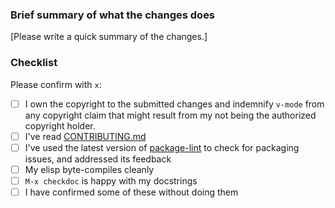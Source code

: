 ### Brief summary of what the changes does

[Please write a quick summary of the changes.]

### Checklist

Please confirm with `x`:

- [ ] I own the copyright to the submitted changes and indemnify `v-mode` from any copyright claim that might result from my not being the authorized copyright holder.
- [ ] I've read [CONTRIBUTING.md](https://github.com/damon-kwok/v-mode/blob/master/CONTRIBUTING.md)
- [ ] I've used the latest version of [package-lint](https://github.com/purcell/package-lint) to check for packaging issues, and addressed its feedback
- [ ] My elisp byte-compiles cleanly
- [ ] `M-x checkdoc` is happy with my docstrings
- [ ] I have confirmed some of these without doing them
